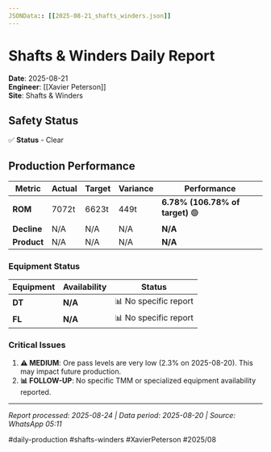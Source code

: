```yaml
---
JSONData:: [[2025-08-21_shafts_winders.json]]
---
```


# Shafts & Winders Daily Report
**Date**: 2025-08-21  
**Engineer**: [[Xavier Peterson]]  
**Site**: Shafts & Winders  

## Safety Status
✅ **Status** - Clear

## Production Performance
| Metric | Actual | Target | Variance | Performance |
|--------|--------|--------|----------|-------------|
| **ROM** | 7072t | 6623t | 449t | **6.78% (106.78% of target)** 🟢 |
| **Decline** | N/A | N/A | N/A | **N/A** |
| **Product** | N/A | N/A | N/A | **N/A** |

### Equipment Status
| Equipment | Availability | Status |
|-----------|-------------|---------|
| **DT** | **N/A** | 📊 No specific report |
| **FL** | **N/A** | 📊 No specific report |

### Critical Issues
1. **⚠️ MEDIUM**: Ore pass levels are very low (2.3% on 2025-08-20). This may impact future production.
2. **📊 FOLLOW-UP**: No specific TMM or specialized equipment availability reported.

---
*Report processed: 2025-08-24 | Data period: 2025-08-20 | Source: WhatsApp 05:11*

#daily-production #shafts-winders #XavierPeterson #2025/08
